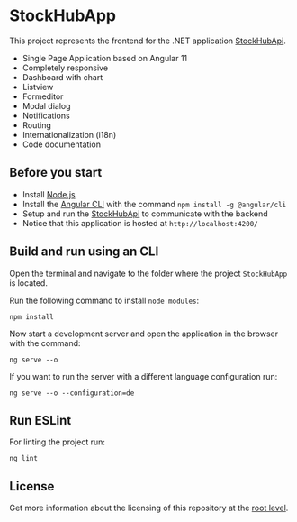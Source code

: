 # StockHubApp

This project represents the frontend for the .NET application <a href="https://github.com/samuelschnurr/stock-hub/tree/main/StockHubApi#stockhubapi">StockHubApi</a>. 

- Single Page Application based on Angular 11
- Completely responsive
- Dashboard with chart
- Listview
- Formeditor
- Modal dialog
- Notifications 
- Routing
- Internationalization (i18n)
- Code documentation

## Before you start
- Install <a href="https://nodejs.org/en/">Node.js</a>
- Install the <a href="https://angular.io/cli">Angular CLI</a> with the command `npm install -g @angular/cli`
- Setup and run the <a href="https://github.com/samuelschnurr/stock-hub/tree/main/StockHubApi#stockhubapi">StockHubApi</a> to communicate with the backend
- Notice that this application is hosted at `http://localhost:4200/`

## Build and run using an CLI

Open the terminal and navigate to the folder where the project `StockHubApp` is located.

Run the following command to install `node modules`:

```
npm install
```

Now start a development server and open the application in the browser with the command:

```
ng serve --o
```

If you want to run the server with a different language configuration run:

```
ng serve --o --configuration=de
```

## Run ESLint

For linting the project run:

```
ng lint
```

## License

Get more information about the licensing of this repository at the <a href="https://github.com/samuelschnurr/stock-hub#license">root level</a>.
